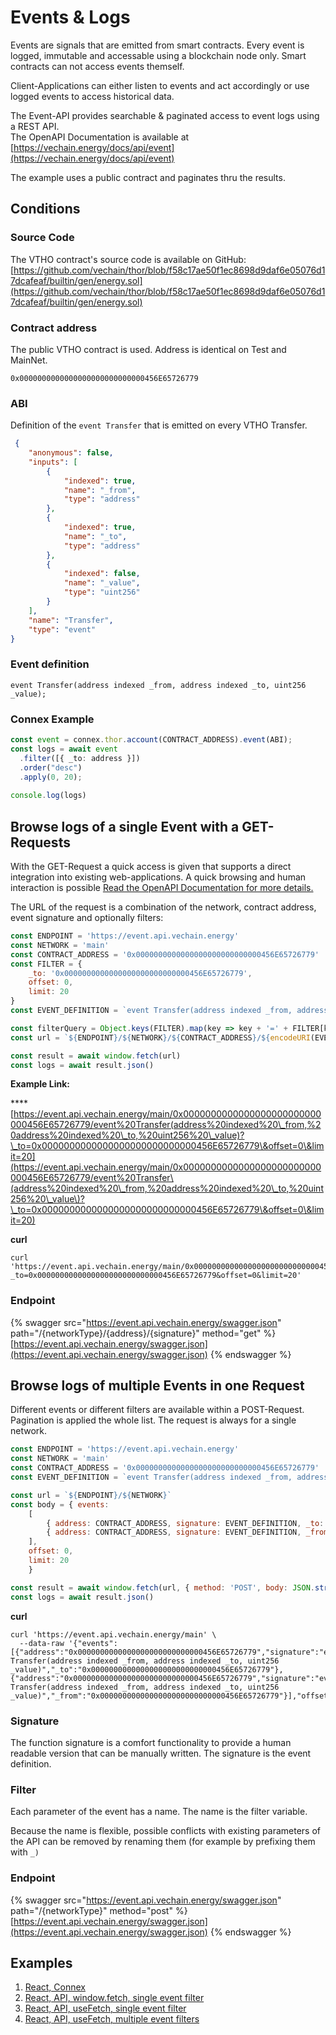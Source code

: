 # Events & Logs

Events are signals that are emitted from smart contracts. Every event is logged, immutable and accessable using a blockchain node only. Smart contracts can not access events themself.

Client-Applications can either listen to events and act accordingly or use logged events to access historical data.

The Event-API provides searchable & paginated access to event logs using a REST API.\
The OpenAPI Documentation is available at [https://vechain.energy/docs/api/event](https://vechain.energy/docs/api/event)

The example uses a public contract and paginates thru the results.

## Conditions

### Source Code

The VTHO contract's source code is available on GitHub:\
[https://github.com/vechain/thor/blob/f58c17ae50f1ec8698d9daf6e05076d17dcafeaf/builtin/gen/energy.sol](https://github.com/vechain/thor/blob/f58c17ae50f1ec8698d9daf6e05076d17dcafeaf/builtin/gen/energy.sol)

### Contract address

The public VTHO contract is used. Address is identical on Test and MainNet.

```solidity
0x0000000000000000000000000000456E65726779
```

### ABI

Definition of the `event Transfer` that is emitted on every VTHO Transfer.

```json
 {
    "anonymous": false,
    "inputs": [
        {
            "indexed": true,
            "name": "_from",
            "type": "address"
        },
        {
            "indexed": true,
            "name": "_to",
            "type": "address"
        },
        {
            "indexed": false,
            "name": "_value",
            "type": "uint256"
        }
    ],
    "name": "Transfer",
    "type": "event"
}
```

### Event definition

```solidity
event Transfer(address indexed _from, address indexed _to, uint256 _value);
```

### Connex Example

```typescript
const event = connex.thor.account(CONTRACT_ADDRESS).event(ABI);
const logs = await event
  .filter([{ _to: address }])
  .order("desc")
  .apply(0, 20);
  
console.log(logs)
```

## Browse logs of a single Event with a GET-Requests

With the GET-Request a quick access is given that supports a direct integration into existing web-applications. A quick browsing and human interaction is possible [Read the OpenAPI Documentation for more details.](https://vechain.energy/docs/api/event)

The URL of the request is a combination of the network, contract address, event signature and optionally filters:

```javascript
const ENDPOINT = 'https://event.api.vechain.energy'
const NETWORK = 'main'
const CONTRACT_ADDRESS = '0x0000000000000000000000000000456E65726779'
const FILTER = {
    _to: '0x0000000000000000000000000000456E65726779',
    offset: 0,
    limit: 20
}
const EVENT_DEFINITION = `event Transfer(address indexed _from, address indexed _to, uint256 _value)`

const filterQuery = Object.keys(FILTER).map(key => key + '=' + FILTER[key]).join('&');
const url = `${ENDPOINT}/${NETWORK}/${CONTRACT_ADDRESS}/${encodeURI(EVENT_DEFINITION)}?${filterQuery}`

const result = await window.fetch(url)
const logs = await result.json()
```

**Example Link:**

\*\*\*\*[https://event.api.vechain.energy/main/0x0000000000000000000000000000456E65726779/event%20Transfer(address%20indexed%20\_from,%20address%20indexed%20\_to,%20uint256%20\_value)?\_to=0x0000000000000000000000000000456E65726779\&offset=0\&limit=20](https://event.api.vechain.energy/main/0x0000000000000000000000000000456E65726779/event%20Transfer\(address%20indexed%20\_from,%20address%20indexed%20\_to,%20uint256%20\_value\)?\_to=0x0000000000000000000000000000456E65726779\&offset=0\&limit=20)

**curl**

```shell
curl 'https://event.api.vechain.energy/main/0x0000000000000000000000000000456E65726779/event%20Transfer(address%20indexed%20_from,%20address%20indexed%20_to,%20uint256%20_value)?_to=0x0000000000000000000000000000456E65726779&offset=0&limit=20'
```

### Endpoint

{% swagger src="https://event.api.vechain.energy/swagger.json" path="/{networkType}/{address}/{signature}" method="get" %}
[https://event.api.vechain.energy/swagger.json](https://event.api.vechain.energy/swagger.json)
{% endswagger %}

## **Browse logs of** multiple Events in one Request

Different events or different filters are available within a POST-Request. Pagination is applied the whole list. The request is always for a single network.

```javascript
const ENDPOINT = 'https://event.api.vechain.energy'
const NETWORK = 'main'
const CONTRACT_ADDRESS = '0x0000000000000000000000000000456E65726779'
const EVENT_DEFINITION = `event Transfer(address indexed _from, address indexed _to, uint256 _value)`

const url = `${ENDPOINT}/${NETWORK}`
const body = { events:
    [
        { address: CONTRACT_ADDRESS, signature: EVENT_DEFINITION, _to: "0x0000000000000000000000000000456E65726779" },
        { address: CONTRACT_ADDRESS, signature: EVENT_DEFINITION, _from: "0x0000000000000000000000000000456E65726779" }
    ],
    offset: 0,
    limit: 20
    }

const result = await window.fetch(url, { method: 'POST', body: JSON.stringify(body) })
const logs = await result.json()
```

**curl**

```shell
curl 'https://event.api.vechain.energy/main' \
  --data-raw '{"events":[{"address":"0x0000000000000000000000000000456E65726779","signature":"event Transfer(address indexed _from, address indexed _to, uint256 _value)","_to":"0x0000000000000000000000000000456E65726779"},{"address":"0x0000000000000000000000000000456E65726779","signature":"event Transfer(address indexed _from, address indexed _to, uint256 _value)","_from":"0x0000000000000000000000000000456E65726779"}],"offset":0,"limit":20}'
```

### Signature

The function signature is a comfort functionality to provide a human readable version that can be manually written. The signature is the event definition.

### Filter

Each parameter of the event has a name. The name is the filter variable.

Because the name is flexible, possible conflicts with existing parameters of the API can be removed by renaming them (for example by prefixing them with `_)`

### Endpoint

{% swagger src="https://event.api.vechain.energy/swagger.json" path="/{networkType}" method="post" %}
[https://event.api.vechain.energy/swagger.json](https://event.api.vechain.energy/swagger.json)
{% endswagger %}

## Examples

1. [React, Connex](https://codesandbox.io/s/list-event-logs-from-contract-with-connex-3wotwr)
2. [React, API, window.fetch, single event filter](https://codesandbox.io/s/list-event-logs-from-contract-with-api-fetch-099e7i)
3. [React, API, useFetch, single event filter](https://codesandbox.io/s/list-event-logs-from-contract-with-api-usefetch-ekichj)
4. [React, API, useFetch, multiple event filters](https://codesandbox.io/s/list-event-logs-from-contract-with-multiple-filters-using-api-usefetch-cc66i6)
